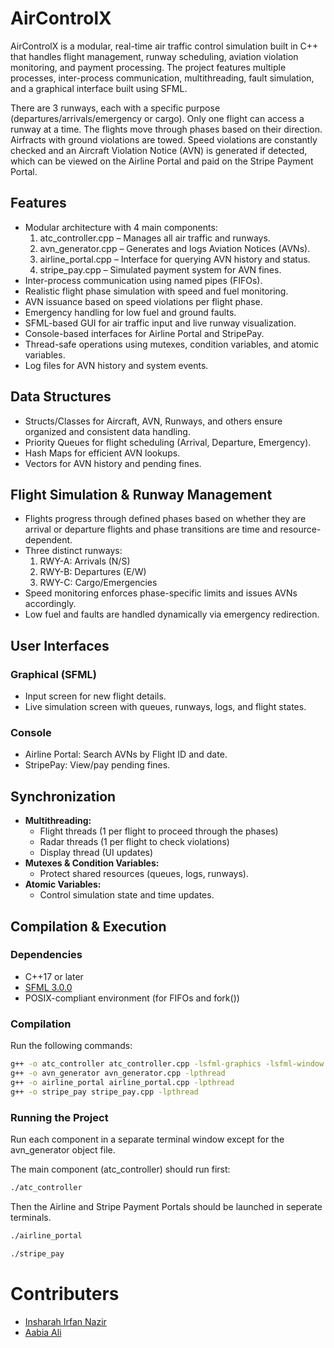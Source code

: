 # AirControlX

AirControlX is a modular, real-time air traffic control simulation built in C++ that handles flight management, runway scheduling, aviation violation monitoring, and payment processing. The project features multiple processes, inter-process communication, multithreading, fault simulation, and a graphical interface built using SFML.

There are 3 runways, each with a specific purpose (departures/arrivals/emergency or cargo). Only one flight can access a runway at a time. The flights move through phases based on their direction. Airfracts with ground violations are towed. Speed violations are constantly checked and an Aircraft Violation Notice (AVN) is generated if detected, which can be viewed on the Airline Portal and paid on the Stripe Payment Portal. 

## Features

- Modular architecture with 4 main components:
  1. atc_controller.cpp – Manages all air traffic and runways.
  2. avn_generator.cpp – Generates and logs Aviation Notices (AVNs).
  3. airline_portal.cpp – Interface for querying AVN history and status.
  4. stripe_pay.cpp – Simulated payment system for AVN fines.
- Inter-process communication using named pipes (FIFOs).
- Realistic flight phase simulation with speed and fuel monitoring.
- AVN issuance based on speed violations per flight phase.
- Emergency handling for low fuel and ground faults.
- SFML-based GUI for air traffic input and live runway visualization.
- Console-based interfaces for Airline Portal and StripePay.
- Thread-safe operations using mutexes, condition variables, and atomic variables.
- Log files for AVN history and system events.

## Data Structures

- Structs/Classes for Aircraft, AVN, Runways, and others ensure organized and consistent data handling.
- Priority Queues for flight scheduling (Arrival, Departure, Emergency).
- Hash Maps for efficient AVN lookups.
- Vectors for AVN history and pending fines.

## Flight Simulation & Runway Management

- Flights progress through defined phases based on whether they are arrival or departure flights and phase transitions are time and resource-dependent.
- Three distinct runways:
  1. RWY-A: Arrivals (N/S)
  2. RWY-B: Departures (E/W)
  3. RWY-C: Cargo/Emergencies
- Speed monitoring enforces phase-specific limits and issues AVNs accordingly.
- Low fuel and faults are handled dynamically via emergency redirection.

## User Interfaces

### Graphical (SFML)
- Input screen for new flight details.
- Live simulation screen with queues, runways, logs, and flight states.

### Console
- Airline Portal: Search AVNs by Flight ID and date.
- StripePay: View/pay pending fines.

## Synchronization
- **Multithreading:**
  - Flight threads (1 per flight to proceed through the phases)
  - Radar threads (1 per flight to check violations)
  - Display thread (UI updates)
- **Mutexes & Condition Variables:**
  - Protect shared resources (queues, logs, runways).
- **Atomic Variables:**
  - Control simulation state and time updates.

## Compilation & Execution
### Dependencies

- C++17 or later
- <a href=https://www.sfml-dev.org/download/sfml/3.0.0/>SFML 3.0.0</a>
- POSIX-compliant environment (for FIFOs and fork())

### Compilation

Run the following commands:
``` sh
g++ -o atc_controller atc_controller.cpp -lsfml-graphics -lsfml-window -lsfml-system -lpthread
g++ -o avn_generator avn_generator.cpp -lpthread
g++ -o airline_portal airline_portal.cpp -lpthread
g++ -o stripe_pay stripe_pay.cpp -lpthread
```

### Running the Project
Run each component in a separate terminal window except for the avn_generator object file.

The main component (atc_controller) should run first:
``` sh
./atc_controller
```
Then the Airline and Stripe Payment Portals should be launched in seperate terminals. 
``` sh
./airline_portal
```
``` sh
./stripe_pay
```

# Contributers

- <a href=https://github.com/insharahn>Insharah Irfan Nazir</a>
- <a href=https://github.com/AabiaAli>Aabia Ali</a>
